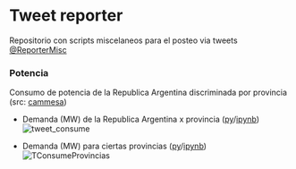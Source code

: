 # Tweet reporter

Repositorio con scripts miscelaneos para el posteo via tweets [@ReporterMisc](https://twitter.com/ReporterMisc)

### Potencia

Consumo de potencia de la Republica Argentina discriminada por provincia (src: [cammesa](https://portalweb.cammesa.com/default.aspx))

- Demanda (MW) de la Republica Argentina x provincia ([py](consume_reporter_argentina.py)/[ipynb](consume_reporter_argentina.ipynb)) ![tweet_consume](https://github.com/felixlapalma/tweet_reporter/workflows/tweet_consume/badge.svg)

- Demanda (MW) para ciertas provincias ([py](consume_reporter_provincias.py)/[ipynb](consume_reporter_provincias.ipynb)) ![TConsumeProvincias](https://github.com/felixlapalma/tweet_reporter/workflows/TConsumeProvincias/badge.svg)
